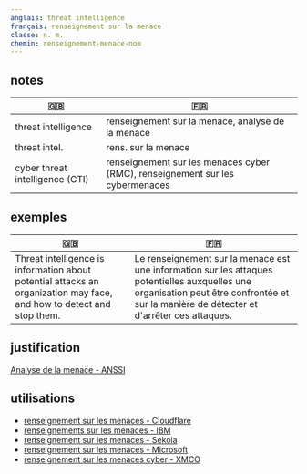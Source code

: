 ```yaml
---
anglais: threat intelligence
français: renseignement sur la menace
classe: n. m.
chemin: renseignement-menace-nom
---
```

## notes

🇬🇧 | 🇫🇷
---|---
threat intelligence | renseignement sur la menace, analyse de la menace
threat intel. | rens. sur la menace
cyber threat intelligence (CTI) | renseignement sur les menaces cyber (RMC), renseignement sur les cybermenaces

## exemples

🇬🇧 | 🇫🇷
---|---
Threat intelligence is information about potential attacks an organization may face, and how to detect and stop them.|Le renseignement sur la menace est une information sur les attaques potentielles auxquelles une organisation peut être confrontée et sur la manière de détecter et d'arrêter ces attaques.

## justification

[Analyse de la menace - ANSSI](https://www.ssi.gouv.fr/entreprise/principales-menaces/analyse-de-la-menace/)

## utilisations

- [renseignement sur les menaces - Cloudflare](https://www.cloudflare.com/fr-fr/learning/security/glossary/what-is-threat-intelligence/)
- [renseignements sur les menaces - IBM](https://www.ibm.com/fr-fr/topics/threat-intelligence)
- [renseignement sur les menaces - Sekoia](https://www.sekoia.io/fr/glossaire/quest-ce-que-la-cti/)
- [renseignement sur les menaces - Microsoft](https://learn.microsoft.com/fr-fr/azure/sentinel/understand-threat-intelligence)
- [renseignement sur les menaces cyber - XMCO](https://www.xmco.fr/cyber-threat-intelligence-fr/cyber-threat-intelligence-tout-savoir/)
